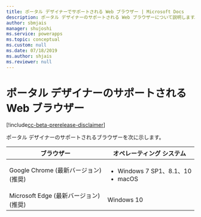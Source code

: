 ```yaml
---
title: ポータル デザイナーでサポートされる Web ブラウザー | Microsoft Docs
description: ポータル デザイナーのサポートされる Web ブラウザーについて説明します。
author: sbmjais
manager: shujoshi
ms.service: powerapps
ms.topic: conceptual
ms.custom: null
ms.date: 07/18/2019
ms.author: shjais
ms.reviewer: null
---
```


# <a name="supported-web-browsers-for-portal-designer"></a>ポータル デザイナーのサポートされる Web ブラウザー

[!include[cc-beta-prerelease-disclaimer](../../includes/cc-beta-prerelease-disclaimer.md)]

ポータル デザイナーのサポートされるブラウザーを次に示します。

| **ブラウザー**                     | **オペレーティング システム**           |
|---------------------------------|--------------------------------|
| Google Chrome (最新バージョン)<br>(推奨)                    | <ul><li>Windows 7 SP1、8.1、10</li><li>macOS</li></ul>      |
| Microsoft Edge (最新バージョン)<br> (推奨)                    | Windows 10                     |

